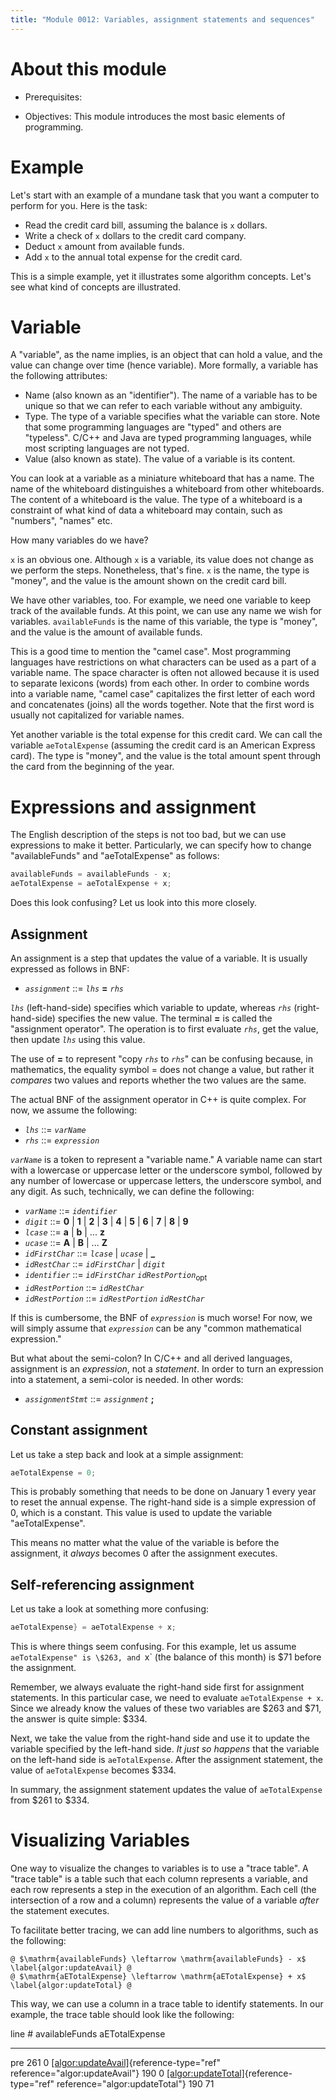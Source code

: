```yaml
---
title: "Module 0012: Variables, assignment statements and sequences"
---
```


# About this module

-   Prerequisites:

-   Objectives: This module introduces the most basic elements of
    programming.

# Example

Let's start with an example of a mundane task that you want a computer
to perform for you. Here is the task:

-   Read the credit card bill, assuming the balance is `x` dollars.
-   Write a check of `x` dollars to the credit card company.
-   Deduct `x` amount from available funds.
-   Add `x` to the annual total expense for the credit card.

This is a simple example, yet it illustrates some algorithm concepts.
Let's see what kind of concepts are illustrated.

# Variable

A "variable", as the name implies, is an object that can hold a value,
and the value can change over time (hence variable). More formally, a
variable has the following attributes:

-   Name (also known as an "identifier"). The name of a variable has to be unique so that we can refer
    to each variable without any ambiguity.
-   Type. The type of a variable specifies what the variable can store.
    Note that some programming languages are "typed" and others are
    "typeless". C/C++ and Java are typed programming languages, while
    most scripting languages are not typed.
-   Value (also known as state). The value of a variable is its content.

You can look at a variable as a miniature whiteboard that has a name.
The name of the whiteboard distinguishes a whiteboard from other
whiteboards. The content of a whiteboard is the value. The type of a
whiteboard is a constraint of what kind of data a whiteboard may
contain, such as "numbers", "names" etc.

How many variables do we have?

`x` is an obvious one. Although `x` is a variable, its value does not
change as we perform the steps. Nonetheless, that's fine. `x` is the
name, the type is "money", and the value is the amount shown on the
credit card bill.

We have other variables, too. For example, we need one variable to keep
track of the available funds. At this point, we can use any name we wish
for variables. `availableFunds` is the name of this variable, the type
is "money", and the value is the amount of available funds.

This is a good time to mention the "camel case". Most programming languages
have restrictions on what characters can be used as a part of a variable
name. The space character is often not allowed because it is used to
separate lexicons (words) from each other. In order to combine words
into a variable name, "camel case" capitalizes the first letter of each
word and concatenates (joins) all the words together. Note that the first
word is usually not capitalized for variable names.

Yet another variable is the total expense for this credit card. We can
call the variable `aeTotalExpense` (assuming the credit card is an
American Express card). The type is "money", and the value is the total
amount spent through the card from the beginning of the year.

# Expressions and assignment

The English description of the steps is not too bad, but we can use
expressions to make it better. Particularly, we can specify how to
change "availableFunds" and "aeTotalExpense" as follows:

```c
availableFunds = availableFunds - x;
aeTotalExpense = aeTotalExpense + x;
```

Does this look confusing? Let us look into this more closely.

## Assignment

An assignment is a step that updates the value of a
variable. It is usually expressed as follows in BNF:

* *`assignment`* ::= *`lhs`* **=** *`rhs`*

*`lhs`* (left-hand-side) specifies which variable to update, whereas *`rhs`*
(right-hand-side) specifies the new value. The terminal **=** is called the
"assignment operator". The operation is to first evaluate *`rhs`*, get the value, then update *`lhs`* using this value.

The use of **=** to represent "copy *`rhs`* to *`rhs`*" can be confusing because, in mathematics, the equality symbol $=$ does not change a value, but rather it *compares* two values and reports whether the two values are the same. 

The actual BNF of the assignment operator in C++ is quite complex. For now, we assume the following:

* *`lhs`* ::= *`varName`*
* *`rhs`* ::= *`expression`*

*`varName`* is a token to represent a "variable name." A variable name can start with a lowercase or uppercase letter or the underscore symbol, followed by any number of lowercase or uppercase letters, the underscore symbol, and any digit. As such, technically, we can define the following:

* *`varName`* ::= *`identifier`*
* *`digit`* ::= **0** | **1** | **2** | **3** | **4** | **5** | **6** | **7** | **8** | **9**
* *`lcase`* ::= **a** | **b** | ... **z**
* *`ucase`* ::= **A** | **B** | ... **Z**
* *`idFirstChar`* ::= *`lcase`* | *`ucase`* | **_**
* *`idRestChar`* ::= *`idFirstChar`* | *`digit`*
* *`identifier`* ::= *`idFirstChar`* *`idRestPortion`*<sub>opt</sub>
* *`idRestPortion`* ::= *`idRestChar`*
* *`idRestPortion`* ::= *`idRestPortion`* *`idRestChar`*

If this is cumbersome, the BNF of *`expression`* is much worse! For now, we will simply assume that *`expression`* can be any "common mathematical expression."

But what about the semi-colon? In C/C++ and all derived languages, assignment is an *expression*, not a *statement*. In order to turn an expression into a statement, a semi-color is needed. In other words:

* *`assignmentStmt`* ::= *`assignment`* **;**

## Constant assignment

Let us take a step back and look at a simple assignment:

```c
aeTotalExpense = 0;
```

This is probably something that needs to be done on January 1 every year
to reset the annual expense. The right-hand side is a simple expression
of 0, which is a constant. This value is used to update the variable
"aeTotalExpense".

This means no matter what the value of the variable is before the
assignment, it *always* becomes 0 after the assignment executes.

## Self-referencing assignment

Let us take a look at something more confusing:

```c
aeTotalExpense} = aeTotalExpense + x;
```

This is where things seem confusing. For this
example, let us assume `aeTotalExpense" is \$263, and `x` (the balance of this month) is \$71
before the assignment.

Remember, we always evaluate the right-hand side first for assignment
statements. In this particular case, we need to evaluate
`aeTotalExpense + x`. Since we already know the values of these
two variables are \$263 and \$71, the answer is quite simple: \$334.

Next, we take the value from the right-hand side and use it to update
the variable specified by the left-hand side. *It just so happens* that
the variable on the left-hand side is `aeTotalExpense`. After the
assignment statement, the value of `aeTotalExpense` becomes \$334.

In summary, the assignment statement updates the value of
`aeTotalExpense` from \$261 to \$334.

# Visualizing Variables

One way to visualize the changes to variables is to use a "trace table".
A "trace table" is a table such that each column represents a variable,
and each row represents a step in the execution of an algorithm. Each
cell (the intersection of a row and a column) represents the value of a
variable *after* the statement executes.

To facilitate better tracing, we can add line numbers to algorithms,
such as the following:

``` {.numberLines .algorithm language="algorithm" numbers="left"}
@ $\mathrm{availableFunds} \leftarrow \mathrm{availableFunds} - x$ \label{algor:updateAvail} @
@ $\mathrm{aETotalExpense} \leftarrow \mathrm{aETotalExpense} + x$ \label{algor:updateTotal} @
```

This way, we can use a column in a trace table to identify statements.
In our example, the trace table should look like the following:

  line \#                                                                                           availableFunds   aETotalExpense
  ------------------------------------------------------------------------------------------------- ---------------- ----------------
  pre                                                                                               261              0
  [\[algor:updateAvail\]](#algor:updateAvail){reference-type="ref" reference="algor:updateAvail"}   190              0
  [\[algor:updateTotal\]](#algor:updateTotal){reference-type="ref" reference="algor:updateTotal"}   190              71
